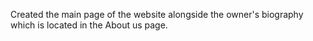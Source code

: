 Created the main page of the website alongside the owner's biography which is located in the About us page. 
